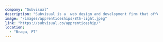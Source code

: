 ```yaml
---
company: "Subvisual"
description: "Subvisual is a  web design and development firm that offers a ten-week program with design or development tracks."
image: "/images/apprenticeships/8th-light.jpeg"
link: "https://subvisual.co/apprenticeship/"
location:
  - "Braga, PT"
---
```

